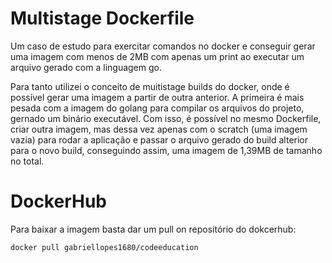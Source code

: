 # Multistage Dockerfile

Um caso de estudo para exercitar comandos no docker e conseguir gerar uma imagem com menos de 2MB com apenas um print ao executar um arquivo gerado com a linguagem go.

Para tanto utilizei o conceito de muitistage builds do docker, onde é possível gerar uma imagem a partir de outra anterior. A primeira é mais pesada com a imagem do golang para compilar os arquivos do projeto, gernado um binário executável. Com isso, é possível no mesmo Dockerfile, criar outra imagem, mas dessa vez apenas com o scratch (uma imagem vazia) para rodar a aplicação e passar o arquivo gerado do build alterior para o novo build, conseguindo assim, uma imagem de 1,39MB de tamanho no total.

# DockerHub

Para baixar a imagem basta dar um pull on repositório do dokcerhub:

```sh
docker pull gabriellopes1680/codeeducation
``` 
